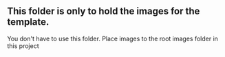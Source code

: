 ## This folder is only to hold the images for the template.
You don't have to use this folder. Place images to the root images folder in this project
